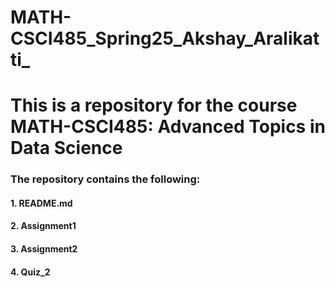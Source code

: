 # MATH-CSCI485_Spring25_Akshay_Aralikatti_
# This is a repository for the course MATH-CSCI485: Advanced Topics in Data Science
### The repository contains the following:
#### 1. README.md
#### 2. Assignment1
#### 3. Assignment2
#### 4. Quiz_2